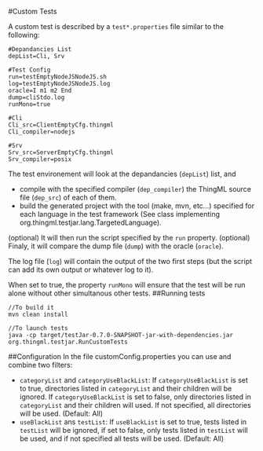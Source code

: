 #Custom Tests

A custom test is described by a `test*.properties` file similar to the following:

```
#Depandancies List
depList=Cli, Srv

#Test Config
run=testEmptyNodeJSNodeJS.sh
log=testEmptyNodeJSNodeJS.log
oracle=I m1 m2 End
dump=cliStdo.log
runMono=true

#Cli
Cli_src=ClientEmptyCfg.thingml
Cli_compiler=nodejs

#Srv
Srv_src=ServerEmptyCfg.thingml
Srv_compiler=posix
```
The test environement will look at the depandancies (`depList`) list, and 
 * compile with the specified compiler (`dep_compiler`) the ThingML source file (`dep_src`) of each of them.
 * build the generated project with the tool (make, mvn, etc...) specified for each language in the test framework (See class implementing org.thingml.testjar.lang.TargetedLanguage).

(optional) It will then run the script specified by the `run` property.
(optional) Finaly, it will compare the dump file (`dump`) with the oracle (`oracle`).

The log file (`log`) will contain the output of the two first steps (but the script can add its own output or whatever log to it).

When set to true, the property `runMono` will ensure that the test will be run alone without other simultanous other tests.
##Running tests
```
//To build it
mvn clean install

//To launch tests
java -cp target/testJar-0.7.0-SNAPSHOT-jar-with-dependencies.jar org.thingml.testjar.RunCustomTests
```

##Configuration
In the file customConfig.properties you can use and combine two filters:
 * `categoryList` and `categoryUseBlackList`: If `categoryUseBlackList` is set to true, directories listed in `categoryList` and their children will be ignored. If  `categoryUseBlackList` is set to false, only directories listed in `categoryList` and their children will used. If not specified, all directories will be used. (Default: All)
 * `useBlackList` ans `testList`: If `useBlackList` is set to true, tests listed in `testList` will be ignored, if set to false, only tests listed in `testList` will be used, and if not specified all tests will be used. (Default: All)
